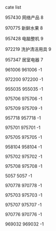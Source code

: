 cate list

957430 网络产品 8

970775 新鲜水果 8

957428 电脑整机 9

972219 洗护清洁用具 9

957347 居室电器 7

961006 961006 -1

972200 972200 -1

955035 955035 -1

975706 975706 -1

975709 975709 -1

957718 957718 -1

975701 975701 -1

975705 975705 -1

958104 958104 -1

975702 975702 -1

975708 975708 -1

5057 5057 -1

970778 970778 -1

975703 975703 -1

975707 975707 -1

970776 970776 -1

969032 969032 -1


